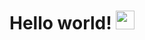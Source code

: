 # Hello world! <img src="https://raw.githubusercontent.com/MartinHeinz/MartinHeinz/master/wave.gif" width="30px">
